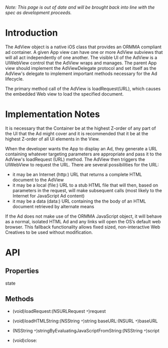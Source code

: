 _Note: This page is out of date and will be brought back into line with the spec as development proceeds._

# Introduction #

The AdView object is a native iOS class that provides an ORMMA compliant ad container. A given App view can have one or more AdView subviews that will all act independently of one another. The visible UI of the AdView is a UIWebView control that the AdView wraps and manages. The parent App view should implement the AdViewDelegate protocol and set itself as the AdView's delegate to implement important methods necessary for the Ad lifecycle.

The primary method call of the AdView is loadRequest(URL), which causes the embedded Web view to load the specified document.

# Implementation Notes #

It is necessary that the Container be at the highest Z-order of any part of the UI that the Ad might cover and it is recommended that it be at the highest Z-order of all UI elements in the View.

When the developer wants the App to display an Ad, they generate a URL containing whatever targeting parameters are appropriate and pass it to the AdView's loadRequest (URL) method. The AdView then triggers the UIWebView to request the URL. There are several possibilities for the URL:

  * it may be an Internet (http:) URL that returns a complete HTML document to the AdView
  * it may be a local (file:) URL to a stub HTML file that will then, based on parameters in the request, will make subsequent calls (most likely to the Internet for JavaScript Ad content)
  * it may be a data (data:) URL containing the the body of an HTML document retrieved by alternate means

If the Ad does not make use of the ORMMA JavaScript object, it will behave as a normal, isolated HTML Ad and any links will open the OS’s default web browser. This fallback functionality allows fixed sized, non-interactive Web Creatives to be used without modification.

# API #

## Properties ##

state

## Methods ##
- (void)loadRequest:(NSURLRequest `*`)request

- (void)loadHTMLString:(NSString `*`)string baseURL:(NSURL `*`)baseURL

- (NSString `*`)stringByEvaluatingJavaScriptFromString:(NSString `*`)script

- (void)close: